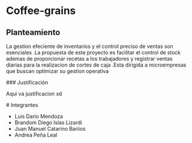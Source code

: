 # Coffee-grains

## Planteamiento
<p>
  La gestion efeciente de inventarios y el control preciso de ventas son esenciales .La propuesta de este proyecto es facilitar el control de stock ademas de proporcionar recetas a los trabajadores y registrar ventas diarias para la realizacion de cortes de caja .Esta dirigida a microempresas que buscan optimizar su gestion operativa 
</p>
### Justificación 
<p>
  Aqui va justificacion xd
</p>
# Integrantes 

- Luis Dario Mendoza
- Brandom Diego Islas Lizardi
- Juan Manuel Catarino Bariios
- Andrea Peña Leal

